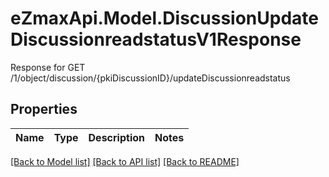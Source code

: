 # eZmaxApi.Model.DiscussionUpdateDiscussionreadstatusV1Response
Response for GET /1/object/discussion/{pkiDiscussionID}/updateDiscussionreadstatus

## Properties

Name | Type | Description | Notes
------------ | ------------- | ------------- | -------------

[[Back to Model list]](../README.md#documentation-for-models) [[Back to API list]](../README.md#documentation-for-api-endpoints) [[Back to README]](../README.md)

